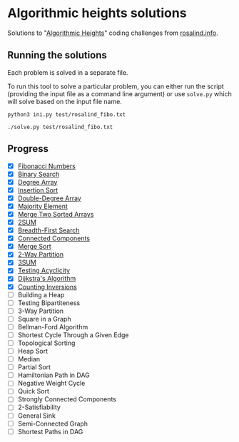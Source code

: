 # Algorithmic heights solutions

Solutions to "[Algorithmic Heights]" coding challenges from [rosalind.info].

[Algorithmic Heights]: https://rosalind.info/problems/list-view/?location=algorithmic-heights
[rosalind.info]: https://rosalind.info

## Running the solutions

Each problem is solved in a separate file.

To run this tool to solve a particular problem, you can either run the script
(providing the input file as a command line argument) or use `solve.py` which
will solve based on the input file name.

```{shell}
python3 ini.py test/rosalind_fibo.txt
```

```{shell}
./solve.py test/rosalind_fibo.txt
```

## Progress

- [x] [Fibonacci Numbers](fibo.py)
- [x] [Binary Search](bins.py)
- [x] [Degree Array](deg.py)
- [x] [Insertion Sort](ins.py)
- [x] [Double-Degree Array](ddeg.py)
- [x] [Majority Element](maj.py)
- [x] [Merge Two Sorted Arrays](mer.py)
- [x] [2SUM](2sum.py)
- [x] [Breadth-First Search](bfs.py)
- [x] [Connected Components](cc.py)
- [x] [Merge Sort](ms.py)
- [x] [2-Way Partition](par.py)
- [x] [3SUM](3sum.py)
- [x] [Testing Acyclicity](dag.py)
- [x] [Dijkstra's Algorithm](dij.py)
- [x] [Counting Inversions](inv.py)
- [ ] Building a Heap
- [ ] Testing Bipartiteness
- [ ] 3-Way Partition
- [ ] Square in a Graph
- [ ] Bellman-Ford Algorithm
- [ ] Shortest Cycle Through a Given Edge
- [ ] Topological Sorting
- [ ] Heap Sort
- [ ] Median
- [ ] Partial Sort
- [ ] Hamiltonian Path in DAG
- [ ] Negative Weight Cycle
- [ ] Quick Sort
- [ ] Strongly Connected Components
- [ ] 2-Satisfiability
- [ ] General Sink
- [ ] Semi-Connected Graph
- [ ] Shortest Paths in DAG

